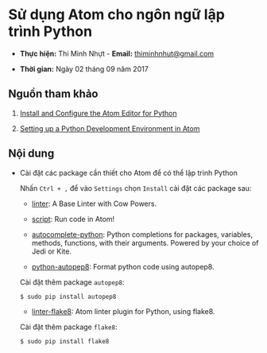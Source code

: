 # Sử dụng Atom cho ngôn ngữ lập trình Python

* **Thực hiện:** Thi Minh Nhựt - **Email:** thiminhnhut@gmail.com

* **Thời gian:** Ngày 02 tháng 09 năm 2017

## Nguồn tham khảo

1. [Install and Configure the Atom Editor for Python](http://www.marinamele.com/install-and-configure-atom-editor-for-python)

1. [Setting up a Python Development Environment in Atom](https://www.youtube.com/watch?v=DjEuROpsvp4)

## Nội dung

* Cài đặt các package cần thiết cho Atom để có thể lập trình Python

    Nhấn `Ctrl + ,` để vào `Settings` chọn `Install` cài đặt các package sau:

    + [linter](https://atom.io/packages/linter): A Base Linter with Cow Powers.

    + [script](https://atom.io/packages/script): Run code in Atom!

    + [autocomplete-python](https://atom.io/packages/autocomplete-python): Python completions for packages, variables, methods, functions, with their arguments. Powered by your choice of Jedi or Kite.

    + [python-autopep8](https://atom.io/packages/python-autopep8): Format python code using autopep8.

    Cài đặt thêm package `autopep8`:
    ```bash
    $ sudo pip install autopep8
    ```

    + [linter-flake8](https://atom.io/packages/linter-flake8): Atom linter plugin for Python, using flake8.

    Cài đặt thêm package `flake8`:
    ```bash
    $ sudo pip install flake8
    ```
